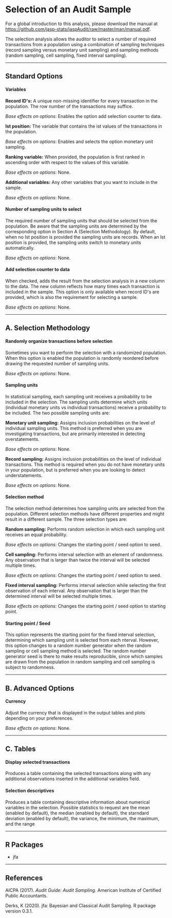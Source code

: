 Selection of an Audit Sample
==========================

For a global introduction to this analysis, please download the manual at https://github.com/jasp-stats/jaspAudit/raw/master/man/manual.pdf.

The selection analysis allows the auditor to select a number of required transactions from a population using a combination of sampling techniques (record sampling versus monetary unit sampling) and sampling methods (random sampling, cell sampling, fixed interval sampling).

----

Standard Options
-------

#### Variables

**Record ID's:** A unique non-missing identifier for every transaction in the population. The row number of the transactions may suffice.

*Base effects on options*: Enables the option add selection counter to data.

**Ist position:** The variable that contains the ist values of the transactions in the population.

*Base effects on options*: Enables and selects the option monetary unit sampling.

**Ranking variable:** When provided, the population is first ranked in ascending order with respect to the values of this variable.

*Base effects on options*: None.

**Additional variables:** Any other variables that you want to include in the sample.

*Base effects on options*: None.

#### Number of sampling units to select
The required number of sampling units that should be selected from the population. Be aware that the sampling units are determined by the corresponding option in Section A (Selection Methodology). By default, when no Ist position is provided the sampling units are records. When an Ist position is provided, the sampling units switch to monetary units automatically.

*Base effects on options*: None.

#### Add selection counter to data
When checked, adds the result from the selection analysis in a new column to the data. The new column reflects how many times each transaction is included in the sample. This option is only available when record ID's are provided, which is also the requirement for selecting a sample.

*Base effects on options*: None.

----

A. Selection Methodology
-------

#### Randomly organize transactions before selection
Sometimes you want to perform the selection with a randomized population. When this option is enabled the population is randomly reordered before drawing the requested number of sampling units.

*Base effects on options*: None.

#### Sampling units
In statistical sampling, each sampling unit receives a probability to be included in the selection. The sampling units determine which units (individual monetary units vs individual transactions) receive a probability to be included. The two possible sampling units are:

**Monetary unit sampling:** Assigns inclusion probabilities on the level of individual sampling units. This method is preferred when you are investigating transactions, but are primarily interested in detecting overstatements.

*Base effects on options*: None.

**Record sampling:** Assigns inclusion probabilities on the level of individual transactions. This method is required when you do not have monetary units in your population, but is preferred when you are looking to detect understatements.

*Base effects on options*: None.

#### Selection method
The selection method determines how sampling units are selected from the population. Different selection methods have different properties and might result in a different sample. The three selection types are:

**Random sampling:** Performs random selection in which each sampling unit receives an equal probability.

*Base effects on options*: Changes the starting point / seed option to seed.

**Cell sampling:** Performs interval selection with an element of randomness. Any observation that is larger than twice the interval will be selected multiple times.

*Base effects on options*: Changes the starting point / seed option to seed.

**Fixed interval sampling:** Performs interval selection while selecting the first observation of each interval. Any observation that is larger than the determined interval will be selected multiple times.

*Base effects on options*: Changes the starting point / seed option to starting point.

#### Starting point / Seed
This option represents the starting point for the fixed interval selection, determining which sampling unit is selected from each nterval. However, this option changes to a random number generator when the random sampling or cell sampling method is selected. The random number generator seed is there to make results reproducible, since which samples are drawn from the population in random sampling and cell sampling is subject to randomness.

----

B. Advanced Options
-------

#### Currency
Adjust the currency that is displayed in the output tables and plots depending on your preferences.

*Base effects on options*: None.

----

C. Tables
-------

#### Display selected transactions
Produces a table containing the selected transactions along with any additional observations inserted in the additional variables field.

#### Selection descriptives
Produces a table containing descriptive information about numerical variables in the selection. Possible statistics to request are the mean (enabled by default), the median (enabled by default), the starndard deviation (enabled by default), the variance, the minimum, the maximum, and the range

----

R Packages
-------

- jfa

----

References
-------

AICPA (2017). <i>Audit Guide: Audit Sampling</i>. American Institute of Certified Public Accountants.

Derks, K (2020). jfa: Bayesian and Classical Audit Sampling. R package version 0.3.1.
